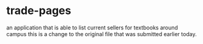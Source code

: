 # trade-pages
an application that is able to list current sellers for textbooks around campus
this is a change to the original file that was submitted earlier today.
